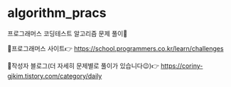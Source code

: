 # algorithm_pracs
프로그래머스 코딩테스트 알고리즘 문제 풀이📝

📌프로그래머스 사이트👉
https://school.programmers.co.kr/learn/challenges

📌작성자 블로그(더 자세히 문제별로 풀이가 있습니다😉)👉
https://coriny-gjkim.tistory.com/category/daily
